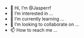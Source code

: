 - 👋 Hi, I’m @Jasperrf
- 👀 I’m interested in ...
- 🌱 I’m currently learning ...
- 💞️ I’m looking to collaborate on ...
- 📫 How to reach me ...

<!---
Jasperrf/Jasperrf is a ✨ special ✨ repository because its `README.md` (this file) appears on your GitHub profile.
You can click the Preview link to take a look at your changes.
--->
